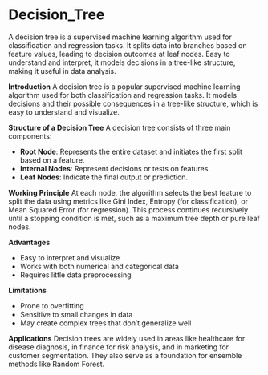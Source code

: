# Decision_Tree
A decision tree is a supervised machine learning algorithm used for classification and regression tasks. It splits data into branches based on feature values, leading to decision outcomes at leaf nodes. Easy to understand and interpret, it models decisions in a tree-like structure, making it useful in data analysis.

**Introduction**
A decision tree is a popular supervised machine learning algorithm used for both classification and regression tasks. It models decisions and their possible consequences in a tree-like structure, which is easy to understand and visualize.

**Structure of a Decision Tree**
A decision tree consists of three main components:

* **Root Node**: Represents the entire dataset and initiates the first split based on a feature.
* **Internal Nodes**: Represent decisions or tests on features.
* **Leaf Nodes**: Indicate the final output or prediction.

**Working Principle**
At each node, the algorithm selects the best feature to split the data using metrics like Gini Index, Entropy (for classification), or Mean Squared Error (for regression). This process continues recursively until a stopping condition is met, such as a maximum tree depth or pure leaf nodes.

**Advantages**

* Easy to interpret and visualize
* Works with both numerical and categorical data
* Requires little data preprocessing

**Limitations**

* Prone to overfitting
* Sensitive to small changes in data
* May create complex trees that don’t generalize well

**Applications**
Decision trees are widely used in areas like healthcare for disease diagnosis, in finance for risk analysis, and in marketing for customer segmentation. They also serve as a foundation for ensemble methods like Random Forest.

